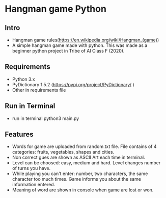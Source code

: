 # Hangman game Python

## Intro
- Hangman game rules(https://en.wikipedia.org/wiki/Hangman_(game))
- A simple hangman game made with python. This was made as a beginner python project in Tribe of AI Class F (2020).
## Requirements
- Python 3.x
- PyDictionary 1.5.2 (https://pypi.org/project/PyDictionary/ )
- Other in requirements file
## Run in Terminal
- run in terminal python3 main.py
## Features
- Words for game are uploaded from random.txt file. File contains of 4 categories: fruits, vegetables, shapes and cities.
- Non correct gues are shown as ASCII Art each time in terminal.
- Level can be choosed: easy, medium and hard. Level changes number of turns you have.
- While playing you can't enter: number, two characters, the same character too much times. Game informs you about the same information entered. 
- Meaning of word are shown in console when game are lost or won.
